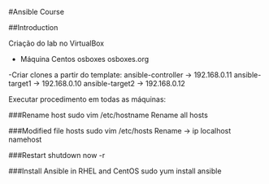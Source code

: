 #Ansible Course

##Introduction

Criação do lab no VirtualBox

- Máquina Centos
osboxes
osboxes.org

-Criar clones a partir do template:
ansible-controller -> 192.168.0.11
ansible-target1 -> 192.168.0.10
ansible-target2 -> 192.168.0.12

Executar procedimento em todas as máquinas:

###Rename host
sudo vim /etc/hostname
Rename all hosts

###Modified file hosts
sudo vim /etc/hosts
Rename -> ip localhost namehost

###Restart
shutdown now -r

###Install Ansible in RHEL and CentOS
sudo yum install ansible




